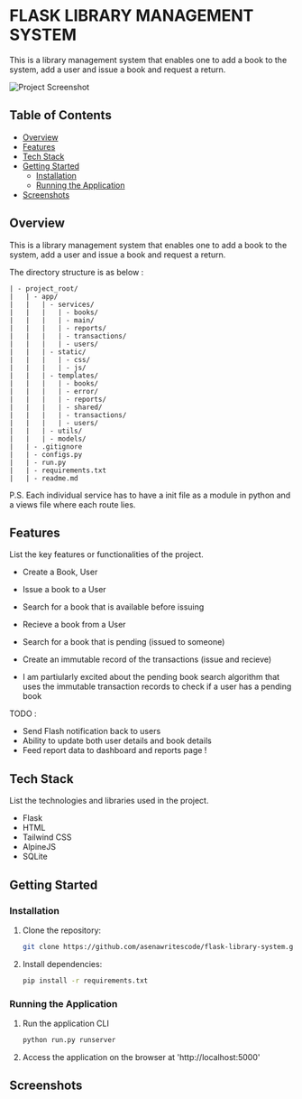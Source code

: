 # FLASK LIBRARY MANAGEMENT SYSTEM

This is a library management system that enables one to add a book  to the system, add a user and issue a book and request a return.

![Project Screenshot](screenshot.png)

## Table of Contents

- [Overview](#overview)
- [Features](#features)
- [Tech Stack](#tech-stack)
- [Getting Started](#getting-started)
  - [Installation](#installation)
  - [Running the Application](#running-the-application)
- [Screenshots](#screenshots)


## Overview

This is a library management system that enables one to add a book  to the system, add a user and issue a book and request a return.

The directory structure is as below :

    | - project_root/
    |   | - app/
    |   |   | - services/
    |   |   |   | - books/
    |   |   |   | - main/
    |   |   |   | - reports/
    |   |   |   | - transactions/
    |   |   |   | - users/
    |   |   | - static/
    |   |   |   | - css/
    |   |   |   | - js/
    |   |   | - templates/
    |   |   |   | - books/
    |   |   |   | - error/
    |   |   |   | - reports/
    |   |   |   | - shared/
    |   |   |   | - transactions/
    |   |   |   | - users/
    |   |   | - utils/
    |   |   | - models/
    |   | - .gitignore
    |   | - configs.py
    |   | - run.py
    |   | - requirements.txt
    |   | - readme.md

P.S.
Each individual service has to have a init file as a module in python and a views file where each route lies. 


## Features

List the key features or functionalities of the project.

- Create a Book, User
- Issue a book to a User 
- Search for a book that is available before issuing 
- Recieve a book from a User
- Search for a book that is pending (issued to someone)
- Create an immutable record of the transactions (issue and recieve)


- I am partiularly excited about the pending book search algorithm that uses the immutable transaction records to check if a user has a pending book 

TODO : 
- Send Flash notification back to users
- Ability to update both user details and book details
- Feed report data to dashboard and reports page !

## Tech Stack

List the technologies and libraries used in the project.

- Flask
- HTML
- Tailwind CSS
- AlpineJS
- SQLite

## Getting Started

### Installation

1. Clone the repository:

   ```bash
   git clone https://github.com/asenawritescode/flask-library-system.git 
   ```

2. Install dependencies:

    ```bash
    pip install -r requirements.txt
    ```

### Running the Application

1. Run the application CLI

    ```bash
    python run.py runserver
    ```

2. Access the application on the browser at 'http://localhost:5000'


## Screenshots